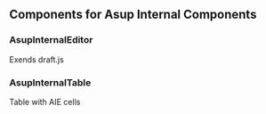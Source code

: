 ## Components for Asup Internal Components

### AsupInternalEditor
Exends draft.js 

### AsupInternalTable
Table with AIE cells
